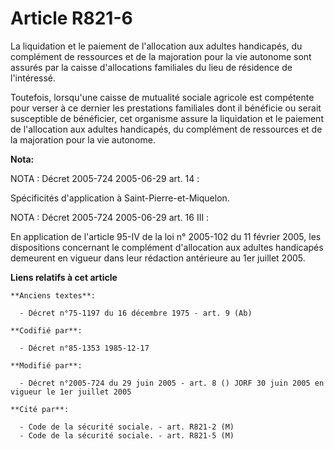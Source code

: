 # Article R821-6

La liquidation et le paiement de l'allocation aux adultes handicapés, du complément de ressources et de la majoration pour la
vie autonome sont assurés par la caisse d'allocations familiales du lieu de résidence de l'intéressé. 

Toutefois, lorsqu'une caisse de mutualité sociale agricole est compétente pour verser à ce dernier les prestations familiales
dont il bénéficie ou serait susceptible de bénéficier, cet organisme assure la liquidation et le paiement de l'allocation aux
adultes handicapés, du complément de ressources et de la majoration pour la vie autonome.

**Nota:**

NOTA : Décret 2005-724 2005-06-29 art. 14 :

Spécificités d'application à Saint-Pierre-et-Miquelon.

NOTA : Décret 2005-724 2005-06-29 art. 16 III :

En application de l'article 95-IV de la loi n° 2005-102 du 11 février 2005, les dispositions concernant le complément
d'allocation aux adultes handicapés demeurent en vigueur dans leur rédaction antérieure au 1er juillet 2005.

**Liens relatifs à cet article**

	**Anciens textes**:

	  - Décret n°75-1197 du 16 décembre 1975 - art. 9 (Ab)

	**Codifié par**:

	  - Décret n°85-1353 1985-12-17

	**Modifié par**:

	  - Décret n°2005-724 du 29 juin 2005 - art. 8 () JORF 30 juin 2005 en vigueur le 1er juillet 2005

	**Cité par**:

	  - Code de la sécurité sociale. - art. R821-2 (M)
	  - Code de la sécurité sociale. - art. R821-5 (M)
